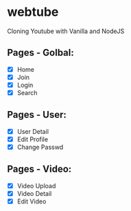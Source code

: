 # webtube

Cloning Youtube with Vanilla and NodeJS

## Pages - Golbal:

- [x] Home
- [x] Join
- [x] Login
- [x] Search

## Pages - User:

- [x] User Detail
- [x] Edit Profile
- [x] Change Passwd

## Pages - Video:

- [x] Video Upload
- [x] Video Detail
- [x] Edit Video
